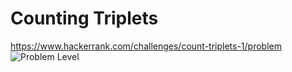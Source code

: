 # Counting Triplets

<https://www.hackerrank.com/challenges/count-triplets-1/problem>  ![Problem Level](https://img.shields.io/badge/Problem--Level-Medium-yellow)
